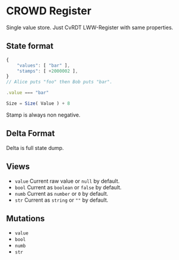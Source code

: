 # CROWD Register

Single value store. Just CvRDT LWW-Register with same properties.

## State format

```javascript
{
	"values": [ "bar" ],
	"stamps": [ +2000002 ],
}
// Alice puts "foo" then Bob puts "bar".

.value === "bar"

Size = Size( Value ) + 8
```

Stamp is always non negative.

## Delta Format

Delta is full state dump.

## Views

- `value` Current raw value or `null` by default.
- `bool` Current as `boolean` or `false` by default.
- `numb` Current as `number` or `0` by default.
- `str` Current as `string` or `""` by default.

## Mutations

- `value`
- `bool`
- `numb`
- `str`

